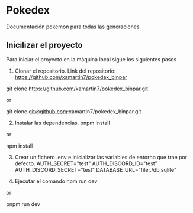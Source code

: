 # Pokedex
Documentación pokemon para todas las generaciones

## Inicilizar el proyecto
Para iniciar el proyecto en la máquina local sigue los siguientes pasos

1. Clonar el repositorio.
Link del repositorio: https://github.com/xamartin7/pokedex_binpar

git clone https://github.com/xamartin7/pokedex_binpar.git

or

git clone git@github.com:xamartin7/pokedex_binpar.git

2. Instalar las dependencias.
pnpm install

or

npm install

3. Crear un fichero .env e inicializar las variables de entorno que trae por defecto.
AUTH_SECRET="test"
AUTH_DISCORD_ID="test"
AUTH_DISCORD_SECRET="test"
DATABASE_URL="file:./db.sqlite"

4. Ejecutar el comando
npm run dev

or

pnpm run dev

